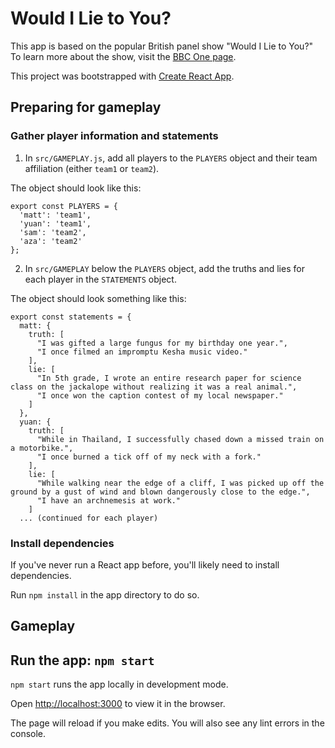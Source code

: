 # Would I Lie to You?

This app is based on the popular British panel show "Would I Lie to You?" 
To learn more about the show, visit the [BBC One page](https://www.bbc.co.uk/programmes/b007r3n8).

This project was bootstrapped with [Create React App](https://github.com/facebook/create-react-app).

## Preparing for gameplay

### Gather player information and statements

1. In `src/GAMEPLAY.js`, add all players to the `PLAYERS` object and their team affiliation (either `team1` or `team2`).

The object should look like this:

```
export const PLAYERS = {
  'matt': 'team1',
  'yuan': 'team1',
  'sam': 'team2',
  'aza': 'team2'
};
```

2. In `src/GAMEPLAY` below the `PLAYERS` object, add the truths and lies for each player in the `STATEMENTS` object. 

The object should look something like this:

```
export const statements = {
  matt: {
    truth: [
      "I was gifted a large fungus for my birthday one year.",
      "I once filmed an impromptu Kesha music video."
    ],
    lie: [
      "In 5th grade, I wrote an entire research paper for science class on the jackalope without realizing it was a real animal.",
      "I once won the caption contest of my local newspaper."
    ]
  },
  yuan: {
    truth: [
      "While in Thailand, I successfully chased down a missed train on a motorbike.",
      "I once burned a tick off of my neck with a fork."
    ],
    lie: [
      "While walking near the edge of a cliff, I was picked up off the ground by a gust of wind and blown dangerously close to the edge.",
      "I have an archnemesis at work."
    ]
  ... (continued for each player)
```

### Install dependencies

If you've never run a React app before, you'll likely need to install dependencies.

Run `npm install` in the app directory to do so.

## Gameplay 

## Run the app: `npm start`

`npm start` runs the app locally in development mode.

Open [http://localhost:3000](http://localhost:3000) to view it in the browser.

The page will reload if you make edits. You will also see any lint errors in the console.
